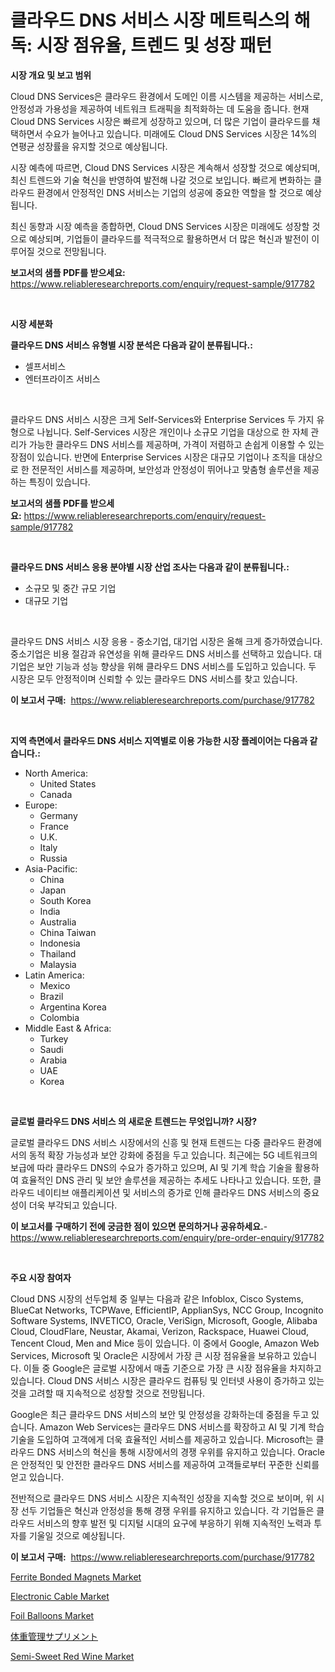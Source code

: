 <p><h1>클라우드 DNS 서비스 시장 메트릭스의 해독: 시장 점유율, 트렌드 및 성장 패턴</h1></p><p><strong>시장 개요 및 보고 범위</strong></p>
<p><p>Cloud DNS Services은 클라우드 환경에서 도메인 이름 시스템을 제공하는 서비스로, 안정성과 가용성을 제공하여 네트워크 트래픽을 최적화하는 데 도움을 줍니다. 현재 Cloud DNS Services 시장은 빠르게 성장하고 있으며, 더 많은 기업이 클라우드를 채택하면서 수요가 늘어나고 있습니다. 미래에도 Cloud DNS Services 시장은 14%의 연평균 성장률을 유지할 것으로 예상됩니다.</p><p>시장 예측에 따르면, Cloud DNS Services 시장은 계속해서 성장할 것으로 예상되며, 최신 트렌드와 기술 혁신을 반영하여 발전해 나갈 것으로 보입니다. 빠르게 변화하는 클라우드 환경에서 안정적인 DNS 서비스는 기업의 성공에 중요한 역할을 할 것으로 예상됩니다.</p><p>최신 동향과 시장 예측을 종합하면, Cloud DNS Services 시장은 미래에도 성장할 것으로 예상되며, 기업들이 클라우드를 적극적으로 활용하면서 더 많은 혁신과 발전이 이루어질 것으로 전망됩니다.</p></p>
<p><strong>보고서의 샘플 PDF를 받으세요:</strong> <a href="https://www.reliableresearchreports.com/enquiry/request-sample/917782">https://www.reliableresearchreports.com/enquiry/request-sample/917782</a></p>
<p>&nbsp;</p>
<p><strong>시장 세분화</strong></p>
<p><strong>클라우드 DNS 서비스 유형별 시장 분석은 다음과 같이 분류됩니다.:</strong></p>
<p><ul><li>셀프서비스</li><li>엔터프라이즈 서비스</li></ul></p>
<p>&nbsp;</p>
<p><p>클라우드 DNS 서비스 시장은 크게 Self-Services와 Enterprise Services 두 가지 유형으로 나뉩니다. Self-Services 시장은 개인이나 소규모 기업을 대상으로 한 자체 관리가 가능한 클라우드 DNS 서비스를 제공하며, 가격이 저렴하고 손쉽게 이용할 수 있는 장점이 있습니다. 반면에 Enterprise Services 시장은 대규모 기업이나 조직을 대상으로 한 전문적인 서비스를 제공하며, 보안성과 안정성이 뛰어나고 맞춤형 솔루션을 제공하는 특징이 있습니다.</p></p>
<p><strong>보고서의 샘플 PDF를 받으세요:</strong>&nbsp;<a href="https://www.reliableresearchreports.com/enquiry/request-sample/917782">https://www.reliableresearchreports.com/enquiry/request-sample/917782</a></p>
<p>&nbsp;</p>
<p><strong> 클라우드 DNS 서비스 응용 분야별 시장 산업 조사는 다음과 같이 분류됩니다.:</strong></p>
<p><ul><li>소규모 및 중간 규모 기업</li><li>대규모 기업</li></ul></p>
<p>&nbsp;</p>
<p><p>클라우드 DNS 서비스 시장 응용 - 중소기업, 대기업 시장은 올해 크게 증가하였습니다. 중소기업은 비용 절감과 유연성을 위해 클라우드 DNS 서비스를 선택하고 있습니다. 대기업은 보안 기능과 성능 향상을 위해 클라우드 DNS 서비스를 도입하고 있습니다. 두 시장은 모두 안정적이며 신뢰할 수 있는 클라우드 DNS 서비스를 찾고 있습니다.</p></p>
<p><strong>이 보고서 구매:</strong>&nbsp; <a href="https://www.reliableresearchreports.com/purchase/917782">https://www.reliableresearchreports.com/purchase/917782</a></p>
<p>&nbsp;</p>
<p><strong>지역 측면에서 클라우드 DNS 서비스 지역별로 이용 가능한 시장 플레이어는 다음과 같습니다.:</strong></p>
<p><ul>
    <li>
        North America:
        <ul>
            <li>United States</li>
            <li>Canada</li>
        </ul>
    </li>
    <li>
        Europe:
        <ul>
            <li>Germany</li>
            <li>France</li>
            <li>U.K.</li>
            <li>Italy</li>
            <li>Russia</li>
        </ul>
    </li>
    <li>
        Asia-Pacific:
        <ul>
            <li>China</li>
            <li>Japan</li>
            <li>South Korea</li>
            <li>India</li>
            <li>Australia</li>
            <li>China Taiwan</li>
            <li>Indonesia</li>
            <li>Thailand</li>
            <li>Malaysia</li>
        </ul>
    </li>
    <li>
        Latin America:
        <ul>
            <li>Mexico</li>
            <li>Brazil</li>
            <li>Argentina Korea</li>
            <li>Colombia</li>
        </ul>
    </li>
    <li>
        Middle East & Africa:
        <ul>
            <li>Turkey</li>
            <li>Saudi</li>
            <li>Arabia</li>
            <li>UAE</li>
            <li>Korea</li>
        </ul>
    </li>
    </ul></p>
<p>&nbsp;</p>
<p><strong>글로벌 클라우드 DNS 서비스 의 새로운 트렌드는 무엇입니까? 시장?</strong></p>
<p><p>글로벌 클라우드 DNS 서비스 시장에서의 신흥 및 현재 트렌드는 다중 클라우드 환경에서의 동적 확장 가능성과 보안 강화에 중점을 두고 있습니다. 최근에는 5G 네트워크의 보급에 따라 클라우드 DNS의 수요가 증가하고 있으며, AI 및 기계 학습 기술을 활용하여 효율적인 DNS 관리 및 보안 솔루션을 제공하는 추세도 나타나고 있습니다. 또한, 클라우드 네이티브 애플리케이션 및 서비스의 증가로 인해 클라우드 DNS 서비스의 중요성이 더욱 부각되고 있습니다.</p></p>
<p><strong>이 보고서를 구매하기 전에 궁금한 점이 있으면 문의하거나 공유하세요.</strong>- <a href="https://www.reliableresearchreports.com/enquiry/pre-order-enquiry/917782">https://www.reliableresearchreports.com/enquiry/pre-order-enquiry/917782</a></p>
<p>&nbsp;</p>
<p><strong>주요 시장 참여자</strong></p>
<p><p>Cloud DNS 시장의 선두업체 중 일부는 다음과 같은 Infoblox, Cisco Systems, BlueCat Networks, TCPWave, EfficientIP, ApplianSys, NCC Group, Incognito Software Systems, INVETICO, Oracle, VeriSign, Microsoft, Google, Alibaba Cloud, CloudFlare, Neustar, Akamai, Verizon, Rackspace, Huawei Cloud, Tencent Cloud, Men and Mice 등이 있습니다. 이 중에서 Google, Amazon Web Services, Microsoft 및 Oracle은 시장에서 가장 큰 시장 점유율을 보유하고 있습니다. 이들 중 Google은 글로벌 시장에서 매출 기준으로 가장 큰 시장 점유율을 차지하고 있습니다. Cloud DNS 서비스 시장은 클라우드 컴퓨팅 및 인터넷 사용이 증가하고 있는 것을 고려할 때 지속적으로 성장할 것으로 전망됩니다.</p><p>Google은 최근 클라우드 DNS 서비스의 보안 및 안정성을 강화하는데 중점을 두고 있습니다. Amazon Web Services는 클라우드 DNS 서비스를 확장하고 AI 및 기계 학습 기술을 도입하여 고객에게 더욱 효율적인 서비스를 제공하고 있습니다. Microsoft는 클라우드 DNS 서비스의 혁신을 통해 시장에서의 경쟁 우위를 유지하고 있습니다. Oracle은 안정적인 및 안전한 클라우드 DNS 서비스를 제공하여 고객들로부터 꾸준한 신뢰를 얻고 있습니다.</p><p>전반적으로 클라우드 DNS 서비스 시장은 지속적인 성장을 지속할 것으로 보이며, 위 시장 선두 기업들은 혁신과 안정성을 통해 경쟁 우위를 유지하고 있습니다. 각 기업들은 클라우드 서비스의 향후 발전 및 디지털 시대의 요구에 부응하기 위해 지속적인 노력과 투자를 기울일 것으로 예상됩니다.</p></p>
<p><strong>이 보고서 구매:</strong>&nbsp;&nbsp;<a href="https://www.reliableresearchreports.com/purchase/917782">https://www.reliableresearchreports.com/purchase/917782</a></p>
<p><p><a href="https://github.com/jodemen/Market-Research-Report-List-1/blob/main/ferrite-bonded-magnets-market.md">Ferrite Bonded Magnets Market</a></p><p><a href="https://view.publitas.com/reportprime-1/electronic-cable-market-analysis-and-market-size-global-industry-overview-market-segmentation-and-forecast-2024-to-2031/">Electronic Cable Market</a></p><p><a href="https://bubble-tree-ea4.notion.site/Foil-Balloons-Market-Challenges-Opportunities-and-Growth-Drivers-and-Major-Market-Players-forecas-27e507819e554b3ca85c5619eaf11944">Foil Balloons Market</a></p><p><a href="https://medium.com/@deborahclarke2008/%E4%BD%93%E9%87%8D%E7%AE%A1%E7%90%86%E3%82%B5%E3%83%97%E3%83%AA%E3%83%A1%E3%83%B3%E3%83%88%E5%B8%82%E5%A0%B4%E3%83%AC%E3%83%9D%E3%83%BC%E3%83%88%E3%81%AF-%E3%81%93%E3%81%AE%E5%B8%82%E5%A0%B4%E3%81%AE%E6%9C%80%E6%96%B0%E3%81%AE%E3%83%88%E3%83%AC%E3%83%B3%E3%83%89%E3%82%84%E6%88%90%E9%95%B7%E6%A9%9F%E4%BC%9A%E3%82%92%E6%98%8E%E3%82%89%E3%81%8B%E3%81%AB%E3%81%97%E3%81%A6%E3%81%84%E3%81%BE%E3%81%99-c61597b2e0bb">体重管理サプリメント</a></p><p><a href="https://glittery-fuchsia-86a.notion.site/Semi-Sweet-Red-Wine-Market-Size-Focuses-on-Market-Dynamics-In-Depth-Analysis-and-Future-Projections-fb074b974c9f4b76a6795121cd5a5c86">Semi-Sweet Red Wine Market</a></p></p>
